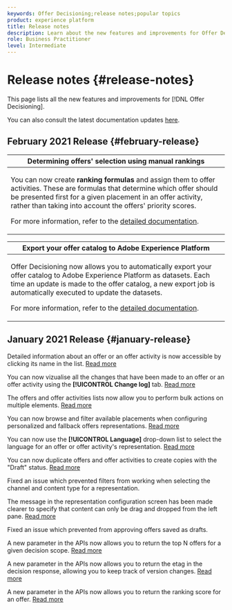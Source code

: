 ```yaml
---
keywords: Offer Decisioning;release notes;popular topics
product: experience platform
title: Release notes
description: Learn about the new features and improvements for Offer Decisioning.
role: Business Practitioner
level: Intermediate
---
```


# Release notes {#release-notes}

This page lists all the new features and improvements for [!DNL Offer Decisioning].

You can also consult the latest documentation updates [here](documentation-updates.md).

## February 2021 Release {#february-release}

<table>
<thead>
<tr>
<th><strong>Determining offers' selection using manual rankings</strong><br/></th>
</tr>
</thead>
<tbody>
<tr>
<td>
<p>You can now create <strong>ranking formulas</strong> and assign them to offer activities. These are formulas that determine which offer should be presented first for a given placement in an offer activity, rather than taking into account the offers' priority scores.</p>
<p>For more information, refer to the <a href="offer-activities/configure-offer-selection.md">detailed documentation</a>.</p>
</td>
</tr>
</tbody>
</table>

<table>
<thead>
<tr>
<th><strong>Export your offer catalog to Adobe Experience Platform</strong><br/></th>
</tr>
</thead>
<tbody>
<tr>
<td>
<p>Offer Decisioning now allows you to automatically export your offer catalog to Adobe Experience Platform as datasets. Each time an update is made to the offer catalog, a new export job is automatically executed to update the datasets.
</p>
<p>For more information, refer to the <a href="export-catalog/get-started-export.md">detailed documentation</a>.</p>
</td>
</tr>
</tbody>
</table>

## January 2021 Release {#january-release}

Detailed information about an offer or an offer activity is now accessible by clicking its name in the list. [Read more](get-started/user-interface.md#information-pane-actions)

You can now vizualise all the changes that have been made to an offer or an offer activity using the **[!UICONTROL Change log]** tab. [Read more](get-started/user-interface.md#changes-log)

The offers and offer activities lists now allow you to perform bulk actions on multiple elements. [Read more](get-started/user-interface.md#information-pane-actions)

You can now browse and filter available placements when configuring personalized and fallback offers representations. [Read more](offer-library/creating-personalized-offers.md)

You can now use the **[!UICONTROL Language]** drop-down list to select the language for an offer or offer activity's representation. [Read more](offer-library/creating-personalized-offers.md)

You can now duplicate offers and offer activities to create copies with the "Draft" status. [Read more](get-started/user-interface.md#information-pane-actions)

Fixed an issue which prevented filters from working when selecting the channel and content type for a representation.

The message in the representation configuration screen has been made clearer to specify that content can only be drag and dropped from the left pane. [Read more](offer-library/creating-personalized-offers.md)

Fixed an issue which prevented from approving offers saved as drafts.

A new parameter in the APIs now allows you to return the top N offers for a given decision scope. [Read more](api-reference/getting-started.md)

A new parameter in the APIs now allows you to return the etag in the decision response, allowing you to keep track of version changes. [Read more](api-reference/getting-started.md)

A new parameter in the APIs now allows you to return the ranking score for an offer. [Read more](api-reference/getting-started.md)
